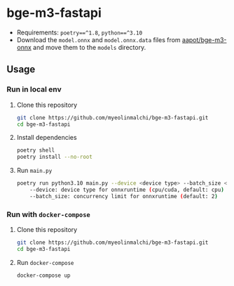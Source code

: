 # bge-m3-fastapi

- Requirements: `poetry==^1.8`, `python==^3.10`
- Download the `model.onnx` and `model.onnx.data` files from [aapot/bge-m3-onnx](https://huggingface.co/aapot/bge-m3-onnx) and move them to the `models` directory.

## Usage

### Run in local env

1. Clone this repository
    ```bash
    git clone https://github.com/myeolinmalchi/bge-m3-fastapi.git
    cd bge-m3-fastapi
    ```

2. Install dependencies
    ```bash
    poetry shell
    poetry install --no-root
    ```

3. Run `main.py`
    ```bash
    poetry run python3.10 main.py --device <device type> --batch_size <batch size>
        --device: device type for onnxruntime (cpu/cuda, default: cpu)
        --batch_size: concurrency limit for onnxruntime (default: 2)
    ```


### Run with `docker-compose`

1. Clone this repository
    ```bash
    git clone https://github.com/myeolinmalchi/bge-m3-fastapi.git
    cd bge-m3-fastapi
    ```

2. Run `docker-compose`
    ```bash
    docker-compose up
    ```
